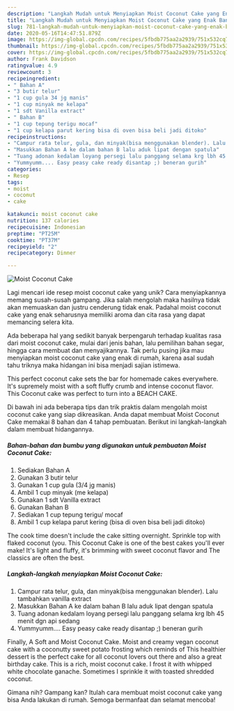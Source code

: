 ```yaml
---
description: "Langkah Mudah untuk Menyiapkan Moist Coconut Cake yang Enak Banget"
title: "Langkah Mudah untuk Menyiapkan Moist Coconut Cake yang Enak Banget"
slug: 781-langkah-mudah-untuk-menyiapkan-moist-coconut-cake-yang-enak-banget
date: 2020-05-16T14:47:51.879Z
image: https://img-global.cpcdn.com/recipes/5fbdb775aa2a2939/751x532cq70/moist-coconut-cake-foto-resep-utama.jpg
thumbnail: https://img-global.cpcdn.com/recipes/5fbdb775aa2a2939/751x532cq70/moist-coconut-cake-foto-resep-utama.jpg
cover: https://img-global.cpcdn.com/recipes/5fbdb775aa2a2939/751x532cq70/moist-coconut-cake-foto-resep-utama.jpg
author: Frank Davidson
ratingvalue: 4.9
reviewcount: 3
recipeingredient:
- " Bahan A"
- "3 butir telur"
- "1 cup gula 34 jg manis"
- "1 cup minyak me kelapa"
- "1 sdt Vanilla extract"
- " Bahan B"
- "1 cup tepung terigu mocaf"
- "1 cup kelapa parut kering bisa di oven bisa beli jadi ditoko"
recipeinstructions:
- "Campur rata telur, gula, dan minyak(bisa menggunakan blender). Lalu tambahkan vanilla extract"
- "Masukkan Bahan A ke dalam bahan B lalu aduk lipat dengan spatula"
- "Tuang adonan kedalam loyang persegi lalu panggang selama krg lbh 45 menit dgn api sedang"
- "Yummyumm.... Easy peasy cake ready disantap ;) beneran gurih"
categories:
- Resep
tags:
- moist
- coconut
- cake

katakunci: moist coconut cake 
nutrition: 137 calories
recipecuisine: Indonesian
preptime: "PT25M"
cooktime: "PT37M"
recipeyield: "2"
recipecategory: Dinner

---
```



![Moist Coconut Cake](https://img-global.cpcdn.com/recipes/5fbdb775aa2a2939/751x532cq70/moist-coconut-cake-foto-resep-utama.jpg)

Lagi mencari ide resep moist coconut cake yang unik? Cara menyiapkannya memang susah-susah gampang. Jika salah mengolah maka hasilnya tidak akan memuaskan dan justru cenderung tidak enak. Padahal moist coconut cake yang enak seharusnya memiliki aroma dan cita rasa yang dapat memancing selera kita.

Ada beberapa hal yang sedikit banyak berpengaruh terhadap kualitas rasa dari moist coconut cake, mulai dari jenis bahan, lalu pemilihan bahan segar, hingga cara membuat dan menyajikannya. Tak perlu pusing jika mau menyiapkan moist coconut cake yang enak di rumah, karena asal sudah tahu triknya maka hidangan ini bisa menjadi sajian istimewa.

This perfect coconut cake sets the bar for homemade cakes everywhere. It&#39;s supremely moist with a soft fluffy crumb and intense coconut flavor. This Coconut cake was perfect to turn into a BEACH CAKE.


Di bawah ini ada beberapa tips dan trik praktis dalam mengolah moist coconut cake yang siap dikreasikan. Anda dapat membuat Moist Coconut Cake memakai 8 bahan dan 4 tahap pembuatan. Berikut ini langkah-langkah dalam membuat hidangannya.

<!--inarticleads1-->

##### Bahan-bahan dan bumbu yang digunakan untuk pembuatan Moist Coconut Cake:

1. Sediakan  Bahan A
1. Gunakan 3 butir telur
1. Gunakan 1 cup gula (3/4 jg manis)
1. Ambil 1 cup minyak (me kelapa)
1. Gunakan 1 sdt Vanilla extract
1. Gunakan  Bahan B
1. Sediakan 1 cup tepung terigu/ mocaf
1. Ambil 1 cup kelapa parut kering (bisa di oven bisa beli jadi ditoko)


The cook time doesn&#39;t include the cake sitting overnight. Sprinkle top with flaked coconut (you. This Coconut Cake is one of the best cakes you&#39;ll ever make! It&#39;s light and fluffy, it&#39;s brimming with sweet coconut flavor and The classics are often the best. 

<!--inarticleads2-->

##### Langkah-langkah menyiapkan Moist Coconut Cake:

1. Campur rata telur, gula, dan minyak(bisa menggunakan blender). Lalu tambahkan vanilla extract
1. Masukkan Bahan A ke dalam bahan B lalu aduk lipat dengan spatula
1. Tuang adonan kedalam loyang persegi lalu panggang selama krg lbh 45 menit dgn api sedang
1. Yummyumm.... Easy peasy cake ready disantap ;) beneran gurih


Finally, A Soft and Moist Coconut Cake. Moist and creamy vegan coconut cake with a coconutty sweet potato frosting which reminds of This healthier dessert is the perfect cake for all coconut lovers out there and also a great birthday cake. This is a rich, moist coconut cake. I frost it with whipped white chocolate ganache. Sometimes I sprinkle it with toasted shredded coconut. 

Gimana nih? Gampang kan? Itulah cara membuat moist coconut cake yang bisa Anda lakukan di rumah. Semoga bermanfaat dan selamat mencoba!
